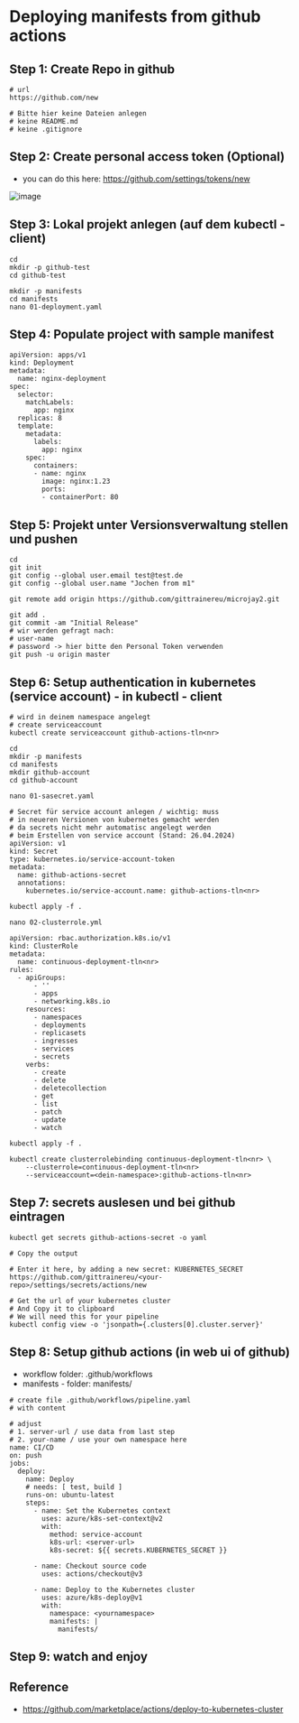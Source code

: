 # Deploying manifests from github actions 

## Step 1: Create Repo in github 

```
# url
https://github.com/new

# Bitte hier keine Dateien anlegen
# keine README.md
# keine .gitignore

```

## Step 2: Create personal access token (Optional) 

  * you can do this here: https://github.com/settings/tokens/new

![image](https://github.com/jmetzger/training-microservices-docker-kubernetes/assets/1933318/1ff54521-7f4d-4edb-8cba-f0c20a30782b)


## Step 3: Lokal projekt anlegen (auf dem kubectl - client) 

```
cd
mkdir -p github-test
cd github-test 
```

```
mkdir -p manifests
cd manifests
nano 01-deployment.yaml 
```

## Step 4: Populate project with sample manifest 

```
apiVersion: apps/v1
kind: Deployment
metadata:
  name: nginx-deployment
spec:
  selector:
    matchLabels:
      app: nginx
  replicas: 8
  template:
    metadata:
      labels:
        app: nginx
    spec:
      containers:
      - name: nginx
        image: nginx:1.23
        ports:
        - containerPort: 80
```

## Step 5: Projekt unter Versionsverwaltung stellen und pushen 

```
cd
git init
git config --global user.email test@test.de
git config --global user.name "Jochen from m1"
```

```
git remote add origin https://github.com/gittrainereu/microjay2.git
```

```
git add .
git commit -am "Initial Release"
# wir werden gefragt nach:
# user-name
# password -> hier bitte den Personal Token verwenden 
git push -u origin master 
```


## Step 6: Setup authentication in kubernetes (service account) - in kubectl - client 

```
# wird in deinem namespace angelegt 
# create serviceaccount
kubectl create serviceaccount github-actions-tln<nr>
```

```
cd
mkdir -p manifests
cd manifests
mkdir github-account
cd github-account 
```

```
nano 01-sasecret.yaml
```

```
# Secret für service account anlegen / wichtig: muss
# in neueren Versionen von kubernetes gemacht werden
# da secrets nicht mehr automatisc angelegt werden
# beim Erstellen von service account (Stand: 26.04.2024) 
apiVersion: v1
kind: Secret
type: kubernetes.io/service-account-token
metadata:
  name: github-actions-secret 
  annotations:
    kubernetes.io/service-account.name: github-actions-tln<nr>
```

```
kubectl apply -f .
```

```
nano 02-clusterrole.yml 
```

```
apiVersion: rbac.authorization.k8s.io/v1
kind: ClusterRole
metadata:
  name: continuous-deployment-tln<nr>
rules:
  - apiGroups:
      - ''
      - apps
      - networking.k8s.io
    resources:
      - namespaces
      - deployments
      - replicasets
      - ingresses
      - services
      - secrets
    verbs:
      - create
      - delete
      - deletecollection
      - get
      - list
      - patch
      - update
      - watch
```

```
kubectl apply -f .
```

```
kubectl create clusterrolebinding continuous-deployment-tln<nr> \
    --clusterrole=continuous-deployment-tln<nr>
    --serviceaccount=<dein-namespace>:github-actions-tln<nr>
```

## Step 7: secrets auslesen und bei github eintragen 

```
kubectl get secrets github-actions-secret -o yaml 
```

```
# Copy the output
```

```
# Enter it here, by adding a new secret: KUBERNETES_SECRET
https://github.com/gittrainereu/<your-repo>/settings/secrets/actions/new
```

```
# Get the url of your kubernetes cluster
# And Copy it to clipboard
# We will need this for your pipeline 
kubectl config view -o 'jsonpath={.clusters[0].cluster.server}'
```

## Step 8: Setup github actions (in web ui of github)

  * workflow folder: .github/workflows
  * manifests - folder: manifests/
  
```
# create file .github/workflows/pipeline.yaml
# with content 
```

```
# adjust
# 1. server-url / use data from last step 
# 2. your-name / use your own namespace here
name: CI/CD
on: push
jobs:
  deploy:
    name: Deploy
    # needs: [ test, build ]
    runs-on: ubuntu-latest
    steps:
      - name: Set the Kubernetes context
        uses: azure/k8s-set-context@v2
        with:
          method: service-account
          k8s-url: <server-url>
          k8s-secret: ${{ secrets.KUBERNETES_SECRET }}

      - name: Checkout source code
        uses: actions/checkout@v3

      - name: Deploy to the Kubernetes cluster
        uses: azure/k8s-deploy@v1
        with:
          namespace: <yournamespace>
          manifests: |
            manifests/

```

## Step 9: watch and enjoy 




## Reference 

  * https://github.com/marketplace/actions/deploy-to-kubernetes-cluster
